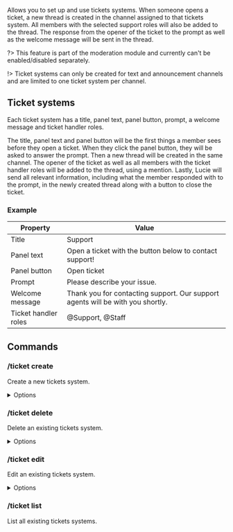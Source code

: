 Allows you to set up and use tickets systems. When someone opens a ticket, a new thread is created in the channel assigned to that tickets system. All members with the selected support roles will also be added to the thread. The response from the opener of the ticket to the prompt as well as the welcome message will be sent in the thread.

?> This feature is part of the moderation module and currently can't be enabled/disabled separately.

!> Ticket systems can only be created for text and announcement channels and are limited to one ticket system per channel.

## Ticket systems

Each ticket system has a title, panel text, panel button, prompt, a welcome message and ticket handler roles.

The title, panel text and panel button will be the first things a member sees before they open a ticket. When they click the panel button, they will be asked to answer the prompt. Then a new thread will be created in the same channel. The opener of the ticket as well as all members with the ticket handler roles will be added to the thread, using a mention. Lastly, Lucie will send all relevant information, including what the member responded with to the prompt, in the newly created thread along with a button to close the ticket.

### Example

| Property | Value |
| --- | --- |
| Title | Support |
| Panel text | Open a ticket with the button below to contact support! |
| Panel button | Open ticket |
| Prompt | Please describe your issue.
| Welcome message | Thank you for contacting support. Our support agents will be with you shortly. |
| Ticket handler roles | @Support, @Staff |

## Commands

### /ticket create
Create a new tickets system.

<details><summary>Options</summary>

- **Channel\***: The channel of the tickets system.
</details>

### /ticket delete
Delete an existing tickets system.

<details><summary>Options</summary>

- **Channel\***: The channel of the tickets system.
</details>

### /ticket edit
Edit an existing tickets system.

<details><summary>Options</summary>

- **Channel\***: The channel of the tickets system.
</details>

### /ticket list
List all existing tickets systems.